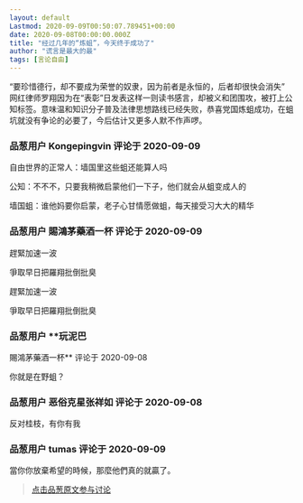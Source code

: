 ```yaml
---
layout: default
Lastmod: 2020-09-09T00:50:07.789451+00:00
date: 2020-09-08T00:00:00.000Z
title: "经过几年的“炼蛆”，今天终于成功了"
author: "谎言是最大的最"
tags: [言论自由]
---
```


“要珍惜德行，却不要成为荣誉的奴隶，因为前者是永恒的，后者却很快会消失”  
网红律师罗翔因为在“表彰”日发表这样一则读书感言，却被义和团围攻，被打上公知标签。意味温和知识分子普及法律思想路线已经失败，恭喜党国炼蛆成功，在蛆坑就没有争论的必要了，今后估计又更多人默不作声啰。

            
### 品葱用户 **Kongepingvin** 评论于 2020-09-09
        
自由世界的正常人：墙国里这些蛆还能算人吗  
  
公知：不不不，只要我稍微启蒙他们一下子，他们就会从蛆变成人的  
  
墙国蛆：谁他妈要你启蒙，老子心甘情愿做蛆，每天接受习大大的精华
        


            
### 品葱用户 **賜鴻茅藥酒一杯** 评论于 2020-09-09
        
趕緊加速一波  
  
爭取早日把羅翔批倒批臭  
  
趕緊加速一波  
  
爭取早日把羅翔批倒批臭
        


            
### 品葱用户 **玩泥巴 
賜鴻茅藥酒一杯** 评论于 2020-09-08
        
你就是在野蛆？
        


            
### 品葱用户 **恶俗克星张祥如** 评论于 2020-09-08
        
反对桂枝，有你有我
        


            
### 品葱用户 **tumas** 评论于 2020-09-09
        
當你你放棄希望的時候，那麼他們真的就贏了。
        






> [点击品葱原文参与讨论](https://pincong.rocks/article/23904)


